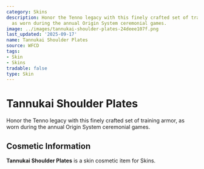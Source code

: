 ```yaml
---
category: Skins
description: Honor the Tenno legacy with this finely crafted set of training armor,
  as worn during the annual Origin System ceremonial games.
image: ../images/tannukai-shoulder-plates-24deee107f.png
last_updated: '2025-09-17'
name: Tannukai Shoulder Plates
source: WFCD
tags:
- Skin
- Skins
tradable: false
type: Skin
---
```


# Tannukai Shoulder Plates

Honor the Tenno legacy with this finely crafted set of training armor, as worn during the annual Origin System ceremonial games.

## Cosmetic Information

**Tannukai Shoulder Plates** is a skin cosmetic item for Skins.

